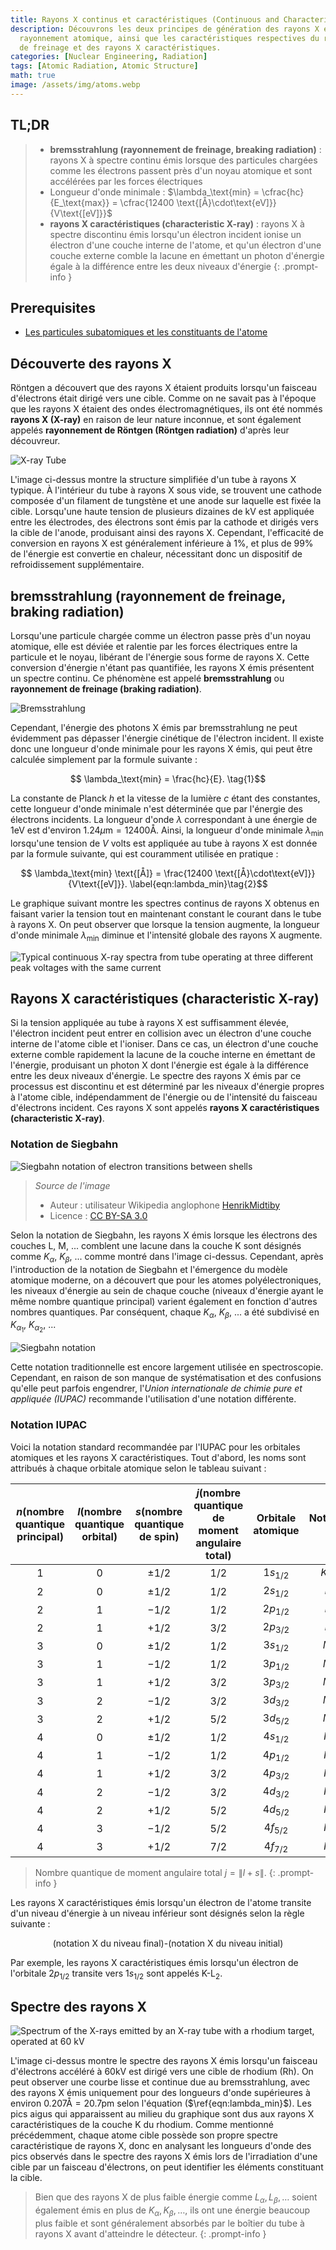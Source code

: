 ```yaml
---
title: Rayons X continus et caractéristiques (Continuous and Characteristic X Rays)
description: Découvrons les deux principes de génération des rayons X en tant que
  rayonnement atomique, ainsi que les caractéristiques respectives du rayonnement
  de freinage et des rayons X caractéristiques.
categories: [Nuclear Engineering, Radiation]
tags: [Atomic Radiation, Atomic Structure]
math: true
image: /assets/img/atoms.webp
---
```

## TL;DR
> - **bremsstrahlung (rayonnement de freinage, breaking radiation)** : rayons X à spectre continu émis lorsque des particules chargées comme les électrons passent près d'un noyau atomique et sont accélérées par les forces électriques
> - Longueur d'onde minimale : $\lambda_\text{min} = \cfrac{hc}{E_\text{max}} = \cfrac{12400 \text{[Å}\cdot\text{eV]}}{V\text{[eV]}}$
> - **rayons X caractéristiques (characteristic X-ray)** : rayons X à spectre discontinu émis lorsqu'un électron incident ionise un électron d'une couche interne de l'atome, et qu'un électron d'une couche externe comble la lacune en émettant un photon d'énergie égale à la différence entre les deux niveaux d'énergie
{: .prompt-info }

## Prerequisites
- [Les particules subatomiques et les constituants de l'atome](/posts/constituents-of-an-atom/)

## Découverte des rayons X
Röntgen a découvert que des rayons X étaient produits lorsqu'un faisceau d'électrons était dirigé vers une cible. Comme on ne savait pas à l'époque que les rayons X étaient des ondes électromagnétiques, ils ont été nommés **rayons X (X-ray)** en raison de leur nature inconnue, et sont également appelés **rayonnement de Röntgen (Röntgen radiation)** d'après leur découvreur.

![X-ray Tube](https://upload.wikimedia.org/wikipedia/commons/7/72/WaterCooledXrayTube.svg)

L'image ci-dessus montre la structure simplifiée d'un tube à rayons X typique. À l'intérieur du tube à rayons X sous vide, se trouvent une cathode composée d'un filament de tungstène et une anode sur laquelle est fixée la cible. Lorsqu'une haute tension de plusieurs dizaines de kV est appliquée entre les électrodes, des électrons sont émis par la cathode et dirigés vers la cible de l'anode, produisant ainsi des rayons X. Cependant, l'efficacité de conversion en rayons X est généralement inférieure à 1%, et plus de 99% de l'énergie est convertie en chaleur, nécessitant donc un dispositif de refroidissement supplémentaire.

## bremsstrahlung (rayonnement de freinage, braking radiation)
Lorsqu'une particule chargée comme un électron passe près d'un noyau atomique, elle est déviée et ralentie par les forces électriques entre la particule et le noyau, libérant de l'énergie sous forme de rayons X. Cette conversion d'énergie n'étant pas quantifiée, les rayons X émis présentent un spectre continu. Ce phénomène est appelé **bremsstrahlung** ou **rayonnement de freinage (braking radiation)**.

![Bremsstrahlung](https://upload.wikimedia.org/wikipedia/commons/1/1e/Bremsstrahlung.svg)

Cependant, l'énergie des photons X émis par bremsstrahlung ne peut évidemment pas dépasser l'énergie cinétique de l'électron incident. Il existe donc une longueur d'onde minimale pour les rayons X émis, qui peut être calculée simplement par la formule suivante :

$$ \lambda_\text{min} = \frac{hc}{E}. \tag{1}$$

La constante de Planck $h$ et la vitesse de la lumière $c$ étant des constantes, cette longueur d'onde minimale n'est déterminée que par l'énergie des électrons incidents. La longueur d'onde $\lambda$ correspondant à une énergie de $1\text{eV}$ est d'environ $1.24 \mu\text{m}=12400\text{Å}$. Ainsi, la longueur d'onde minimale $\lambda_\text{min}$ lorsqu'une tension de $V$ volts est appliquée au tube à rayons X est donnée par la formule suivante, qui est couramment utilisée en pratique :

$$ \lambda_\text{min} \text{[Å]} = \frac{12400 \text{[Å}\cdot\text{eV]}}{V\text{[eV]}}. \label{eqn:lambda_min}\tag{2}$$

Le graphique suivant montre les spectres continus de rayons X obtenus en faisant varier la tension tout en maintenant constant le courant dans le tube à rayons X. On peut observer que lorsque la tension augmente, la longueur d'onde minimale $\lambda_{\text{min}}$ diminue et l'intensité globale des rayons X augmente.

![Typical continuous X-ray spectra from tube operating
at three different peak voltages with the same current](/assets/img/continuous-and-characteristic-x-rays/bremsstrahlung.png)

## Rayons X caractéristiques (characteristic X-ray)
Si la tension appliquée au tube à rayons X est suffisamment élevée, l'électron incident peut entrer en collision avec un électron d'une couche interne de l'atome cible et l'ioniser. Dans ce cas, un électron d'une couche externe comble rapidement la lacune de la couche interne en émettant de l'énergie, produisant un photon X dont l'énergie est égale à la différence entre les deux niveaux d'énergie. Le spectre des rayons X émis par ce processus est discontinu et est déterminé par les niveaux d'énergie propres à l'atome cible, indépendamment de l'énergie ou de l'intensité du faisceau d'électrons incident. Ces rayons X sont appelés **rayons X caractéristiques (characteristic X-ray)**.

### Notation de Siegbahn

![Siegbahn notation of electron transitions between shells](https://upload.wikimedia.org/wikipedia/commons/f/f6/CharacteristicRadiation.svg)
> *Source de l'image*
> - Auteur : utilisateur Wikipedia anglophone [HenrikMidtiby](https://en.wikipedia.org/wiki/User:HenrikMidtiby)
> - Licence : [CC BY-SA 3.0](https://creativecommons.org/licenses/by-sa/3.0/)

Selon la notation de Siegbahn, les rayons X émis lorsque les électrons des couches L, M, ... comblent une lacune dans la couche K sont désignés comme $K_\alpha$, $K_\beta$, ... comme montré dans l'image ci-dessus. Cependant, après l'introduction de la notation de Siegbahn et l'émergence du modèle atomique moderne, on a découvert que pour les atomes polyélectroniques, les niveaux d'énergie au sein de chaque couche (niveaux d'énergie ayant le même nombre quantique principal) varient également en fonction d'autres nombres quantiques. Par conséquent, chaque $K_\alpha$, $K_\beta$, ... a été subdivisé en $K_{\alpha_1}$, $K_{\alpha_2}$, ...

![Siegbahn notation](/assets/img/continuous-and-characteristic-x-rays/siegbahn-notation.png)

Cette notation traditionnelle est encore largement utilisée en spectroscopie. Cependant, en raison de son manque de systématisation et des confusions qu'elle peut parfois engendrer, l'*Union internationale de chimie pure et appliquée (IUPAC)* recommande l'utilisation d'une notation différente.

### Notation IUPAC
Voici la notation standard recommandée par l'IUPAC pour les orbitales atomiques et les rayons X caractéristiques.
Tout d'abord, les noms sont attribués à chaque orbitale atomique selon le tableau suivant :

| $n$(nombre <br>quantique <br>principal) | $l$(nombre <br>quantique <br>orbital) | $s$(nombre <br>quantique <br>de spin) | $j$(nombre <br>quantique <br>de moment <br>angulaire total) | Orbitale <br>atomique | Notation X |
| :---: | :---: | :---: | :---: | :---: | :---: |
| $1$ | $0$ | $\pm1/2$ | $1/2$ | $1s_{1/2}$ | $K_{(1)}$ |
| $2$ | $0$ | $\pm1/2$ | $1/2$ | $2s_{1/2}$ | $L_1$ |
| $2$ | $1$ | $-1/2$ | $1/2$ | $2p_{1/2}$ | $L_2$ |
| $2$ | $1$ | $+1/2$ | $3/2$ | $2p_{3/2}$ | $L_3$ |
| $3$ | $0$ | $\pm1/2$ | $1/2$ | $3s_{1/2}$ | $M_1$ |
| $3$ | $1$ | $-1/2$ | $1/2$ | $3p_{1/2}$ | $M_2$ |
| $3$ | $1$ | $+1/2$ | $3/2$ | $3p_{3/2}$ | $M_3$ |
| $3$ | $2$ | $-1/2$ | $3/2$ | $3d_{3/2}$ | $M_4$ |
| $3$ | $2$ | $+1/2$ | $5/2$ | $3d_{5/2}$ | $M_5$ |
| $4$ | $0$ | $\pm1/2$ | $1/2$ | $4s_{1/2}$ | $N_1$ |
| $4$ | $1$ | $-1/2$ | $1/2$ | $4p_{1/2}$ | $N_2$ |
| $4$ | $1$ | $+1/2$ | $3/2$ | $4p_{3/2}$ | $N_3$ |
| $4$ | $2$ | $-1/2$ | $3/2$ | $4d_{3/2}$ | $N_4$ |
| $4$ | $2$ | $+1/2$ | $5/2$ | $4d_{5/2}$ | $N_5$ |
| $4$ | $3$ | $-1/2$ | $5/2$ | $4f_{5/2}$ | $N_6$ |
| $4$ | $3$ | $+1/2$ | $7/2$ | $4f_{7/2}$ | $N_7$ |

> Nombre quantique de moment angulaire total $j=\|l+s\|$.
{: .prompt-info }

Les rayons X caractéristiques émis lorsqu'un électron de l'atome transite d'un niveau d'énergie à un niveau inférieur sont désignés selon la règle suivante :

$$ \text{(notation X du niveau final)-(notation X du niveau initial)} $$

Par exemple, les rayons X caractéristiques émis lorsqu'un électron de l'orbitale $2p_{1/2}$ transite vers $1s_{1/2}$ sont appelés $\text{K-L}_2$.

## Spectre des rayons X

![Spectrum of the X-rays emitted by an X-ray tube with a rhodium target, operated at 60 kV](https://upload.wikimedia.org/wikipedia/commons/2/23/TubeSpectrum-en.svg)

L'image ci-dessus montre le spectre des rayons X émis lorsqu'un faisceau d'électrons accéléré à 60kV est dirigé vers une cible de rhodium (Rh). On peut observer une courbe lisse et continue due au bremsstrahlung, avec des rayons X émis uniquement pour des longueurs d'onde supérieures à environ $0.207\text{Å} = 20.7\text{pm}$ selon l'équation ($\ref{eqn:lambda_min}$). Les pics aigus qui apparaissent au milieu du graphique sont dus aux rayons X caractéristiques de la couche K du rhodium. Comme mentionné précédemment, chaque atome cible possède son propre spectre caractéristique de rayons X, donc en analysant les longueurs d'onde des pics observés dans le spectre des rayons X émis lors de l'irradiation d'une cible par un faisceau d'électrons, on peut identifier les éléments constituant la cible.

> Bien que des rayons X de plus faible énergie comme $L_\alpha, L_\beta, \dots$ soient également émis en plus de $K_\alpha, K_\beta, \dots$, ils ont une énergie beaucoup plus faible et sont généralement absorbés par le boîtier du tube à rayons X avant d'atteindre le détecteur.
{: .prompt-info }
